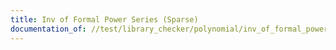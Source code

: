 ```yaml
---
title: Inv of Formal Power Series (Sparse)
documentation_of: //test/library_checker/polynomial/inv_of_formal_power_series_sparse.test.py
---
```


